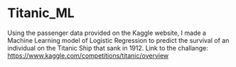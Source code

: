 # Titanic_ML
Using the passenger data provided on the Kaggle website, I made a Machine Learning model of Logistic Regression to predict the survival of an individual on the Titanic Ship that sank in 1912.
Link to the challange: https://www.kaggle.com/competitions/titanic/overview
